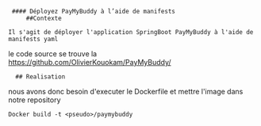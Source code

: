      #### Déployez PayMyBuddy à l’aide de manifests
         ##Contexte
         
    Il s'agit de déployer l'application SpringBoot PayMyBuddy à l'aide de manifests yaml 

le code source se trouve la https://github.com/OlivierKouokam/PayMyBuddy/ 

      ## Realisation 

nous avons donc besoin d'executer le Dockerfile et mettre l'image dans notre repository 

```
Docker build -t <pseudo>/paymybuddy
